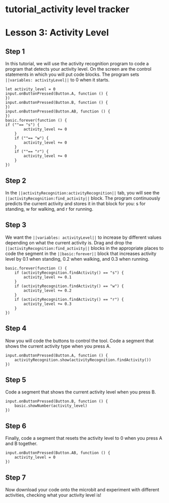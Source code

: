# tutorial_activity level tracker

# Lesson 3: Activity Level

## Step 1

In this tutorial, we will use the activity recognition program to code a program that detects your activity level.
On the screen are the control statements in which you will put code blocks. 
The program sets ``||variables: activityLevel||`` to 0 when it starts.

```template
let activity_level = 0
input.onButtonPressed(Button.A, function () {
})
input.onButtonPressed(Button.B, function () {
})
input.onButtonPressed(Button.AB, function () {
})
basic.forever(function () {
if (""== "s") {
        activity_level += 0
    }
    if (""== "w") {
        activity_level += 0
    }
    if (""== "r") {
        activity_level += 0
    }
})
```

## Step 2
In the ``||activityRecognition:activityRecognition||`` tab, you will see the ``||activityRecognition:find_activity||`` block. 
The program continuously predicts the current activity and stores it in that block for you: s for standing, w for walking, and r for running.

## Step 3
We want the ``||variables: activityLevel||`` to increase by different values depending on what the current activity is.
Drag and drop the ``||activityRecognition:find_activity||`` blocks in the appropriate places to code the segment in the ``||basic:forever||`` block that increases activity level by 0.1 when standing, 0.2 when walking, and 0.3 when running.

```blocks
basic.forever(function () {
    if (activityRecognition.findActivity() == "s") {
        activity_level += 0.1
    }
    if (activityRecognition.findActivity() == "w") {
        activity_level += 0.2
    }
    if (activityRecognition.findActivity() == "r") {
        activity_level += 0.3
    }
})
```

## Step 4
Now you will code the buttons to control the tool.
Code a segment that shows the current activity type when you press A.

```blocks
input.onButtonPressed(Button.A, function () {
    activityRecognition.show(activityRecognition.findActivity())
})
```

## Step 5
Code a segment that shows the current activity level when you press B.
```blocks
input.onButtonPressed(Button.B, function () {
    basic.showNumber(activity_level)
})
```

## Step 6
Finally, code a segment that resets the activity level to 0 when you press A and B together.
```blocks
input.onButtonPressed(Button.AB, function () {
    activity_level = 0
})
```

## Step 7
Now download your code onto the microbit and experiment with different activities, checking what your activity level is!
